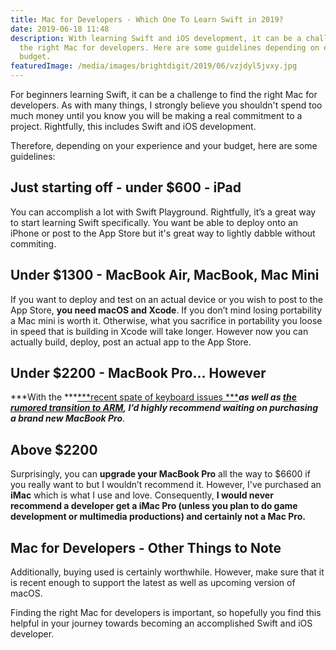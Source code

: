 ```yaml
---
title: Mac for Developers - Which One To Learn Swift in 2019?
date: 2019-06-18 11:48
description: With learning Swift and iOS development, it can be a challenge to find
  the right Mac for developers. Here are some guidelines depending on experience and
  budget.
featuredImage: /media/images/brightdigit/2019/06/vzjdyl5jvxy.jpg
---
```

For beginners learning Swift, it can be a challenge to find the right
Mac for developers. As with many things, I strongly believe you
shouldn't spend too much money until you know you will be making a real
commitment to a project. Rightfully, this includes Swift and iOS
development.

Therefore, depending on your experience and your budget, here are some
guidelines:

## Just starting off - under $600 - **iPad**

You can accomplish a lot with Swift Playground. Rightfully, it’s a great
way to start learning Swift specifically. You want be able to deploy
onto an iPhone or post to the App Store but it's great way to lightly
dabble without commiting.

## Under $1300 - **MacBook Air, MacBook, Mac Mini**

If you want to deploy and test on an actual device or you wish to post
to the App Store, **you need macOS and Xcode**. If you don’t mind losing
portability a Mac mini is worth it. Otherwise, what you sacrifice in
portability you loose in speed that is building in Xcode will take
longer. However now you can actually build, deploy, post an actual app
to the App Store.

## **Under $2200** - **MacBook Pro**… **However**

***With the ***[***recent spate of keyboard
issues ***](https://www.wsj.com/graphics/apple-still-hasnt-fixed-its-macbook-keyboard-problem/)***as
well as ***[***the rumored transition to
ARM***](https://www.macrumors.com/2019/02/21/apple-custom-arm-based-chips-2020/)***, I’d
highly recommend waiting on purchasing a brand new MacBook Pro***.

## **Above $2200**

Surprisingly, you can **upgrade your MacBook Pro** all the way to $6600
if you really want to but I wouldn’t recommend it. However, I've
purchased an **iMac** which is what I use and love. Consequently, **I
would never recommend a developer get a iMac Pro (unless you plan to do
game development or multimedia productions) and certainly not a Mac
Pro.**

## Mac for Developers - Other Things to Note

Additionally, buying used is certainly worthwhile. However, make sure
that it is recent enough to support the latest as well as upcoming
version of macOS.

Finding the right Mac for developers is important, so hopefully you find
this helpful in your journey towards becoming an accomplished Swift and
iOS developer.
